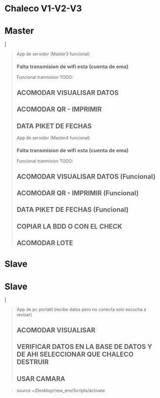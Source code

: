 # Chaleco V1-V2-V3
# Master
|
> App de servidor (Master3 funcional)
> ### Falta transmision de wifi esta (cuenta de ema)
> Funcional tranmision
> TODO:
>    ## ACOMODAR VISUALISAR DATOS
>    ## ACOMODAR QR - IMPRIMIR
>    ## DATA PIKET DE FECHAS
> App de servidor (Master4 funcional)
> ### Falta transmision de wifi esta (cuenta de ema)
> Funcional tranmision
> TODO:
>    ## ACOMODAR VISUALISAR DATOS (Funcional)
>    ## ACOMODAR QR - IMPRIMIR (Funcional)
>    ## DATA PIKET DE FECHAS (Funcional)
>    ## COPIAR LA BDD O CON EL CHECK
>    ## ACOMODAR LOTE
> 
Slave
=======
>     
# Slave
|
> App de pc portatil (recibe datos pero no conecta solo escucha a revisar)
>   ##
>   ## ACOMODAR VISUALISAR
>   ## VERIFICAR DATOS EN LA BASE DE DATOS Y DE AHI SELECCIONAR QUE CHALECO DESTRUIR
>   ## USAR CAMARA

> source  ~/Desktop/new_env/Scripts/activate
